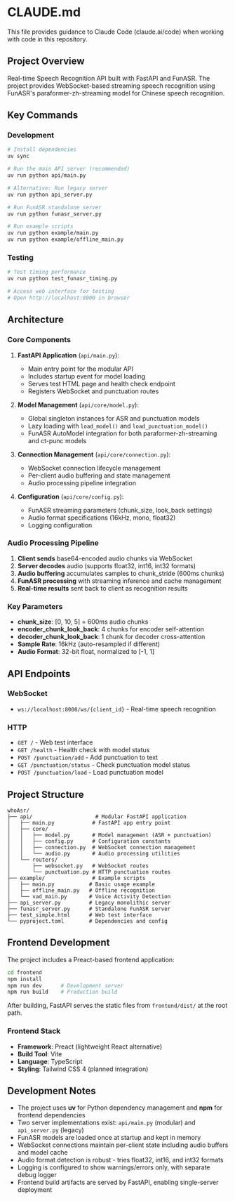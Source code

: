 # CLAUDE.md

This file provides guidance to Claude Code (claude.ai/code) when working with code in this repository.

## Project Overview

Real-time Speech Recognition API built with FastAPI and FunASR. The project provides WebSocket-based streaming speech recognition using FunASR's paraformer-zh-streaming model for Chinese speech recognition.

## Key Commands

### Development
```bash
# Install dependencies
uv sync

# Run the main API server (recommended)
uv run python api/main.py

# Alternative: Run legacy server
uv run python api_server.py

# Run FunASR standalone server
uv run python funasr_server.py

# Run example scripts
uv run python example/main.py
uv run python example/offline_main.py
```

### Testing
```bash
# Test timing performance
uv run python test_funasr_timing.py

# Access web interface for testing
# Open http://localhost:8000 in browser
```

## Architecture

### Core Components

1. **FastAPI Application** (`api/main.py`):
   - Main entry point for the modular API
   - Includes startup event for model loading
   - Serves test HTML page and health check endpoint
   - Registers WebSocket and punctuation routes

2. **Model Management** (`api/core/model.py`):
   - Global singleton instances for ASR and punctuation models
   - Lazy loading with `load_model()` and `load_punctuation_model()`
   - FunASR AutoModel integration for both paraformer-zh-streaming and ct-punc models

3. **Connection Management** (`api/core/connection.py`):
   - WebSocket connection lifecycle management
   - Per-client audio buffering and state management
   - Audio processing pipeline integration

4. **Configuration** (`api/core/config.py`):
   - FunASR streaming parameters (chunk_size, look_back settings)
   - Audio format specifications (16kHz, mono, float32)
   - Logging configuration

### Audio Processing Pipeline

1. **Client sends** base64-encoded audio chunks via WebSocket
2. **Server decodes** audio (supports float32, int16, int32 formats)
3. **Audio buffering** accumulates samples to chunk_stride (600ms chunks)
4. **FunASR processing** with streaming inference and cache management
5. **Real-time results** sent back to client as recognition results

### Key Parameters

- **chunk_size**: [0, 10, 5] = 600ms audio chunks
- **encoder_chunk_look_back**: 4 chunks for encoder self-attention
- **decoder_chunk_look_back**: 1 chunk for decoder cross-attention
- **Sample Rate**: 16kHz (auto-resampled if different)
- **Audio Format**: 32-bit float, normalized to [-1, 1]

## API Endpoints

### WebSocket
- `ws://localhost:8000/ws/{client_id}` - Real-time speech recognition

### HTTP
- `GET /` - Web test interface
- `GET /health` - Health check with model status
- `POST /punctuation/add` - Add punctuation to text
- `GET /punctuation/status` - Check punctuation model status
- `POST /punctuation/load` - Load punctuation model

## Project Structure

```
whoAsr/
├── api/                    # Modular FastAPI application
│   ├── main.py            # FastAPI app entry point
│   ├── core/
│   │   ├── model.py       # Model management (ASR + punctuation)
│   │   ├── config.py      # Configuration constants
│   │   ├── connection.py  # WebSocket connection management
│   │   └── audio.py       # Audio processing utilities
│   └── routers/
│       ├── websocket.py   # WebSocket routes
│       └── punctuation.py # HTTP punctuation routes
├── example/               # Example scripts
│   ├── main.py           # Basic usage example
│   ├── offline_main.py   # Offline recognition
│   └── vad_main.py       # Voice Activity Detection
├── api_server.py         # Legacy monolithic server
├── funasr_server.py      # Standalone FunASR server
├── test_simple.html      # Web test interface
└── pyproject.toml        # Dependencies and config
```

## Frontend Development

The project includes a Preact-based frontend application:

```bash
cd frontend
npm install
npm run dev      # Development server
npm run build    # Production build
```

After building, FastAPI serves the static files from `frontend/dist/` at the root path.

### Frontend Stack
- **Framework**: Preact (lightweight React alternative)
- **Build Tool**: Vite
- **Language**: TypeScript
- **Styling**: Tailwind CSS 4 (planned integration)

## Development Notes

- The project uses **uv** for Python dependency management and **npm** for frontend dependencies
- Two server implementations exist: `api/main.py` (modular) and `api_server.py` (legacy)
- FunASR models are loaded once at startup and kept in memory
- WebSocket connections maintain per-client state including audio buffers and model cache
- Audio format detection is robust - tries float32, int16, and int32 formats
- Logging is configured to show warnings/errors only, with separate debug logger
- Frontend build artifacts are served by FastAPI, enabling single-server deployment